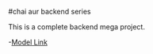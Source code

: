 #chai aur backend series

This is a complete backend mega project.

-[Model Link](https://app.eraser.io/workspace/YtPqZ1VogxGy1jzIDkzj)